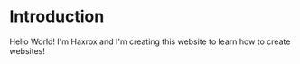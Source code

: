 # __**Introduction**__

Hello World! I'm Haxrox and I'm creating this website to learn how to create websites!




